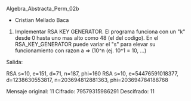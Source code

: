 Algebra_Abstracta_Perm_02b

- Cristian Mellado Baca


1. Implementar RSA KEY GENERATOR.
  El programa funciona con un "k" desde 0 hasta uno mas alto como 48 (el del codigo). En el RSA_KEY_GENERATOR puede variar el "s" para elevar su funcionamiento con razon a => (10^n (ej. 10^1 = 10, ...)

Salida:

RSA 
 s=10, e=151, d=71, n=187, phi=160
RSA 
 s=10, e=54476591018377, d=1238630553817, n=203694812881363, phi=203694784188768

Mensaje original:  11
Cifrado:  79579315986291
Descifrado:  11 
